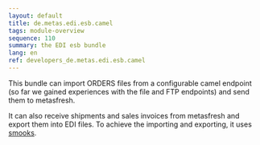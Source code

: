 ```yaml
---
layout: default
title: de.metas.edi.esb.camel
tags: module-overview
sequence: 110
summary: the EDI esb bundle
lang: en
ref: developers_de.metas.edi.esb.camel
---
```


This bundle can import ORDERS files from a configurable camel endpoint (so far we gained experiences with the file and FTP endpoints) and send them to metasfresh.

It can also receive shipments and sales invoices from metasfresh and export them into EDI files. To achieve the importing and exporting, it uses [smooks](http://www.smooks.org/).
